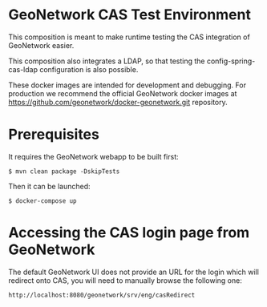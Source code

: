 # GeoNetwork CAS Test Environment

This composition is meant to make runtime testing the CAS integration of
GeoNetwork easier.

This composition also integrates a LDAP, so that testing the
config-spring-cas-ldap configuration is also possible.

These docker images are intended for development and debugging. For production we recommend the official GeoNetwork docker images at https://github.com/geonetwork/docker-geonetwork.git repository.

# Prerequisites

It requires the GeoNetwork webapp to be built first:

```
$ mvn clean package -DskipTests
```

Then it can be launched:

```
$ docker-compose up
```

# Accessing the CAS login page from GeoNetwork

The default GeoNetwork UI does not provide an URL for the login which will redirect onto CAS, you will need to manually browse the following one:

```
http://localhost:8080/geonetwork/srv/eng/casRedirect
```

